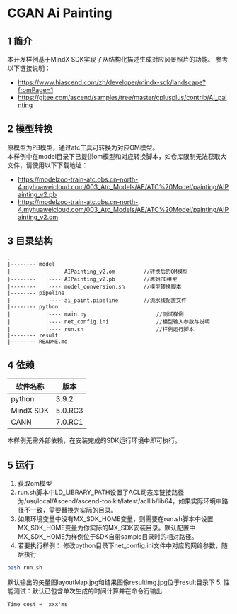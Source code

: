 # CGAN Ai Painting

## 1 简介
  本开发样例基于MindX SDK实现了从结构化描述生成对应风景照片的功能。
  参考以下链接说明：
  - https://www.hiascend.com/zh/developer/mindx-sdk/landscape?fromPage=1
  - https://gitee.com/ascend/samples/tree/master/cplusplus/contrib/AI_painting

## 2 模型转换
  原模型为PB模型，通过atc工具可转换为对应OM模型。  
  本样例中在model目录下已提供om模型和对应转换脚本，如仓库限制无法获取大文件，请使用以下下载地址：
  - https://modelzoo-train-atc.obs.cn-north-4.myhuaweicloud.com/003_Atc_Models/AE/ATC%20Model/painting/AIPainting_v2.pb
  - https://modelzoo-train-atc.obs.cn-north-4.myhuaweicloud.com/003_Atc_Models/AE/ATC%20Model/painting/AIPainting_v2.om


## 3 目录结构

```
.
|-------- model
|--------   |---- AIPainting_v2.om         //转换后的OM模型
|--------   |---- AIPainting_v2.pb         //原始PB模型
|--------   |---- model_conversion.sh      //模型转换脚本
|-------- pipeline
|           |---- ai_paint.pipeline        //流水线配置文件          
|-------- python
|           |---- main.py                      //测试样例
|           |---- net_config.ini               //模型输入参数与说明
|           |---- run.sh                       //样例运行脚本
|-------- result
|-------- README.md 
```

## 4 依赖

|软件名称    | 版本     |
|-----------|----------|
| python    | 3.9.2    |
| MindX SDK | 5.0.RC3    |
| CANN | 7.0.RC1 |


本样例无需外部依赖，在安装完成的SDK运行环境中即可执行。

## 5 运行

1. 获取om模型
2. run.sh脚本中LD_LIBRARY_PATH设置了ACL动态库链接路径为/usr/local/Ascend/ascend-toolkit/latest/acllib/lib64，如果实际环境中路径不一致，需要替换为实际的目录。
3. 如果环境变量中没有MX_SDK_HOME变量，则需要在run.sh脚本中设置MX_SDK_HOME变量为你实际的MX_SDK安装目录。默认配置中MX_SDK_HOME为样例位于SDK自带sample目录时的相对路径。
4. 若要执行样例：
修改python目录下net_config.ini文件中对应的网络参数，随后执行
```bash
bash run.sh
```
默认输出的矢量图layoutMap.jpg和结果图像resultImg.jpg位于result目录下
5. 性能测试：默认已包含单次生成的时间计算并在命令行输出
```shell
Time cost = 'xxx'ms
```